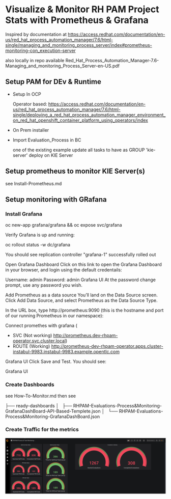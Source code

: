# Visualize & Monitor RH PAM Project Stats with Prometheus & Grafana


Inspired by documentation at https://access.redhat.com/documentation/en-us/red_hat_process_automation_manager/7.6/html-single/managing_and_monitoring_process_server/index#prometheus-monitoring-con_execution-server

also locally in repo available Red_Hat_Process_Automation_Manager-7.6-Managing_and_monitoring_Process_Server-en-US.pdf

## Setup PAM for DEv & Runtime

- Setup In OCP

  Operator based: https://access.redhat.com/documentation/en-us/red_hat_process_automation_manager/7.6/html-single/deploying_a_red_hat_process_automation_manager_environment_on_red_hat_openshift_container_platform_using_operators/index

- On Prem
installer

- Import Evaluation_Process in BC 

   one of the existing example
   update all tasks to have as GROUP 'kie-server'
   deploy on KIE Server


## Setup prometheus to monitor KIE Server(s)

see Install-Prometheus.md



## Setup monitoring with GRafana

### Install Grafana

oc new-app grafana/grafana && oc expose svc/grafana

Verify Grafana is up and running:

oc rollout status -w dc/grafana

You should see replication controller "grafana-1" successfully rolled out

Open Grafana Dashboard
Click on this link to open the Grafana Dashboard in your browser, and login using the default credentails:

Username: admin
Password: admin
Grafana UI
At the password change prompt, use any password you wish.

Add Prometheus as a data source
You’ll land on the Data Source screen. Click Add Data Source, and select Prometheus as the Data Source Type.

In the URL box, type http://prometheus:9090 (this is the hostname and port of our running Prometheus in our namespace):

Connect promethes with grafana (
- SVC (Not working) http://prometheus.dev-rhpam-operator.svc.cluster.local)
- ROUTE (Working) http://prometheus-dev-rhpam-operator.apps.cluster-instabul-9983.instabul-9983.example.opentlc.com


Grafana UI
Click Save and Test. You should see:

Grafana UI

### Create Dashboards

see How-To-Monitor.md
then see

├── ready-dashboards
│   ├── RHPAM-Evaluations-Process&Monitoring-GrafanaDashBoard-API-Based-Templete.json
│   └── RHPAM-Evaluations-Process&Monitoring-GrafanaDashBoard.json


### Create Traffic for the metrics

![RHPAM Dashboard](./images/prometheus-grafana-rhpam-monitoring.png)




